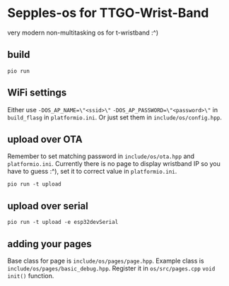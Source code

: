 # Sepples-os for TTGO-Wrist-Band

very modern non-multitasking os for t-wristband :^)

## build 

`pio run`

## WiFi settings

Either use `-DOS_AP_NAME=\"<ssid>\"` `-DOS_AP_PASSWORD=\"<password>\"` in `build_flasg` in `platformio.ini`.
Or just set them in `include/os/config.hpp`.

## upload over OTA

Remember to set matching password in `include/os/ota.hpp` and `platformio.ini`.
Currently there is no page to display wristband IP so you have to guess :^), set it to correct value in `platformio.ini`.

`pio run -t upload`

## upload over serial

`pio run -t upload -e esp32devSerial`

## adding your pages

Base class for page is `include/os/pages/page.hpp`.
Example class is `include/os/pages/basic_debug.hpp`.
Register it in `os/src/pages.cpp` `void init()` function.